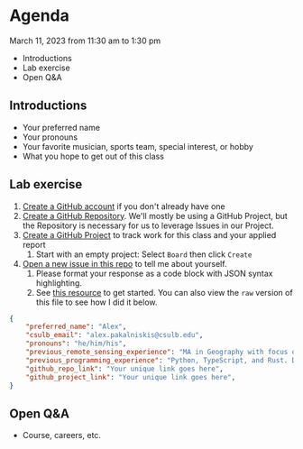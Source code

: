 # Agenda
March 11, 2023 from 11:30 am to 1:30 pm
* Introductions
* Lab exercise
* Open Q&A

## Introductions
* Your preferred name
* Your pronouns
* Your favorite musician, sports team, special interest, or hobby
* What you hope to get out of this class

## Lab exercise
1. [Create a GitHub account](https://github.com/join) if you don't already have one
1. [Create a GitHub Repository](https://docs.github.com/en/repositories/creating-and-managing-repositories/creating-a-new-repository). We'll mostly be using a GitHub Project, but the Repository is necessary for us to leverage Issues in our Project.
2. [Create a GitHub Project](https://docs.github.com/en/issues/planning-and-tracking-with-projects/learning-about-projects/quickstart-for-projects) to track work for this class and your applied report
    1. Start with an empty project: Select `Board` then click `Create`
4. [Open a new issue in this repo](https://github.com/alex-pakalniskis/gisc606-spring2023/issues/new) to tell me about yourself. 
    1. Please format your response as a code block with JSON syntax highlighting. 
    2. See [this resource](https://docs.github.com/en/get-started/writing-on-github/working-with-advanced-formatting/creating-and-highlighting-code-blocks#syntax-highlighting) to get started. You can also view the `raw` version of this file to see how I did it below.

``` json
{
    "preferred_name": "Alex",
    "csulb_email": "alex.pakalniskis@csulb.edu",
    "pronouns": "he/him/his",
    "previous_remote_sensing_experience": "MA in Geography with focus on UAV remote sensing of vegetation change. Data collection in SoCal and Mali, West Africa.",
    "previous_programming_experience": "Python, TypeScript, and Rust. Data engineering and CI/CD (Jenkins, GitHub Actions).",
    "github_repo_link": "Your unique link goes here",
    "github_project_link": "Your unique link goes here",
}
```

## Open Q&A
* Course, careers, etc.
